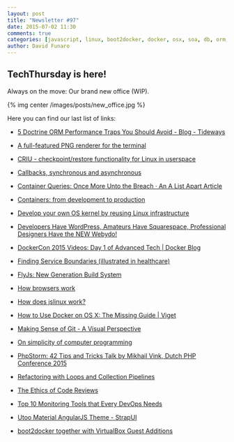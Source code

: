 ```yaml
---
layout: post
title: "Newsletter #97"
date: 2015-07-02 11:30
comments: true
categories: [javascript, linux, boot2docker, docker, osx, soa, db, orm, mysql, doctrine, php, git, codereview, angularjs, cms, sysadmin, devops, system, process, migration]
author: David Funaro
---
```


## TechThursday is here!

Always on the move: Our brand new office (WIP).

{% img center /images/posts/new_office.jpg %}

Here you can find our last list of links:

* [5 Doctrine ORM Performance Traps You Should Avoid - Blog - Tideways](https://tideways.io/profiler/blog/5-doctrine-orm-performance-traps-you-should-avoid)

* [A full-featured PNG renderer for the terminal](https://github.com/chjj/tng)

* [CRIU - checkpoint/restore functionality for Linux in userspace](http://criu.org/Main_Page)

* [Callbacks, synchronous and asynchronous](http://blog.ometer.com/2011/07/24/callbacks-synchronous-and-asynchronous/)

* [Container Queries: Once More Unto the Breach · An A List Apart Article](http://alistapart.com/article/container-queries-once-more-unto-the-breach)

<!-- more -->

* [Containers: from development to production](http://www.slideshare.net/jpetazzo/containers-from-development-to-production-at-devnation-2015)

* [Develop your own OS kernel by reusing Linux infrastructure](https://github.com/jserv/kernel-in-kernel)

* [Developers Have WordPress, Amateurs Have Squarespace, Professional Designers Have the NEW Webydo!](http://davidwalsh.name/developers-wordpress-amateurs-squarespace-professional-designers-webydo)

* [DockerCon 2015 Videos: Day 1 of Advanced Tech | Docker Blog](http://blog.docker.com/2015/06/dockercon-2015-videos-day-1-advanced-tech/)

* [Finding Service Boundaries (illustrated in healthcare)](http://www.udidahan.com/2015/02/02/finding-service-boundaries-–-illustrated-in-healthcare/)

* [FlyJs: New Generation Build System](https://github.com/flyjs/fly)

* [How browsers work](http://taligarsiel.com/Projects/howbrowserswork1.htm)

* [How does jslinux work?](http://www.quora.com/Emulators-computing/How-does-bellard-org-jslinux-work)

* [How to Use Docker on OS X: The Missing Guide | Viget](http://viget.com/extend/how-to-use-docker-on-os-x-the-missing-guide)

* [Making Sense of Git - A Visual Perspective](http://appendto.com/2015/06/making-sense-of-git-a-visual-perspective/)

* [On simplicity of computer programming](http://www.leancrew.com/all-this/2011/12/more-shell-less-egg/)

* [PhpStorm: 42 Tips and Tricks Talk by Mikhail Vink, Dutch PHP Conference 2015](https://www.youtube.com/watch?v=J9emzl_VmIs)

* [Refactoring with Loops and Collection Pipelines](http://martinfowler.com/articles/refactoring-pipelines.html)

* [The Ethics of Code Reviews](http://www.marcotroisi.com/the-ethics-of-code-reviews/)

* [Top 10 Monitoring Tools that Every DevOps Needs](https://blazemeter.com/blog/top-10-monitoring-tools-every-devops-needs)

* [Utoo Material AngularJS Theme - StrapUI](http://www.strapui.com/themes/utoo-material-angularjs-theme/)

* [boot2docker together with VirtualBox Guest Additions](https://medium.com/boot2docker-lightweight-linux-for-docker/boot2docker-together-with-virtualbox-guest-additions-da1e3ab2465c)
